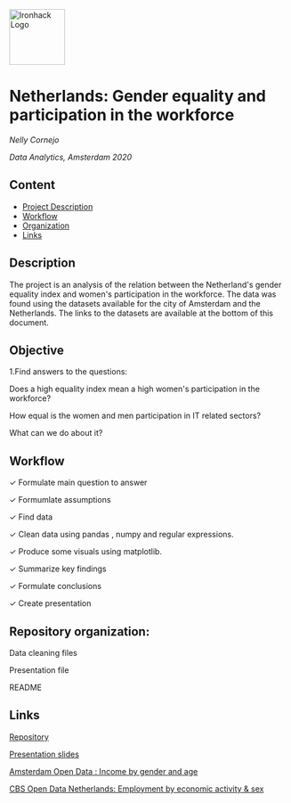<img src="https://bit.ly/2VnXWr2" alt="Ironhack Logo" width="100"/>

# Netherlands: Gender equality and participation in the workforce

*Nelly Cornejo*

*Data Analytics, Amsterdam 2020*

## Content
- [Project Description](#project-description)
- [Workflow](#workflow)
- [Organization](#organization)
- [Links](#links)

## Description

The project is an analysis of the relation between the Netherland's gender equality index and women's participation in the workforce. The data was found using the datasets available for the city of Amsterdam and the Netherlands. The links to the datasets are available at the bottom of this document. 

## Objective

1.Find answers to the questions: 

Does a high equality index mean a high women's participation in the workforce?

How equal is the women and men participation in IT related sectors?

What can we do about it? 

## Workflow

✓ Formulate main question to answer

✓ Formumlate assumptions

✓ Find data

✓ Clean data using pandas , numpy and regular expressions.

✓ Produce some visuals using matplotlib.

✓ Summarize key findings 

✓ Formulate conclusions

✓ Create presentation


## Repository organization:


Data cleaning files 

Presentation file

README 

## Links 

[Repository](https://github.com/NellyCR/dataV2-labs/tree/master/module-1/Project_1 ) 

[Presentation slides](https://slides.com/nellycornejo/deck ) 
 
[Amsterdam Open Data : Income by gender and age](https://data.amsterdam.nl/datasets/5cT6ptLaP2-FBQ/werk-en-inkomen-vier-grote-steden-en-nederland/)  

[CBS Open Data Netherlands: Employment by economic activity & sex](https://opendata.cbs.nl/statline/portal.html?_la=en&_catalog=CBS&tableId=84164ENG&_theme=1061) 